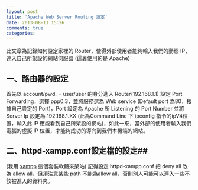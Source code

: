 ```yaml
---
layout: post
title: 'Apache Web Server Routing 設定'
date: 2013-08-11 15:26
comments: true
categories:
---
```

此文章為記錄如何設定家裡的 Router，使得外部使用者能夠輸入我們的動態 IP，連入自己所架設的網站伺服器
(這裏使用的是 Apache)
<!--more-->

## 一、路由器的設定 ##
首先以 account/pwd. = user/user 的身分進入 Router(192.168.1.1) 設定 Port Forwarding，選擇 ppp0.3，並將服務選為 Web service (Default port 為80，根據自己設定的 Port)，Port 設定為 Apache 所 Listening 的 Port Number 並將 Server Ip 設定為 192.168.1.XX (此為Command Line 下 ipconfig 指令的ipV4位置，輸入此 IP 應能看到自己所架設的網站)，如此一來，當外部的使用者輸入我們電腦的虛擬 IP 位置，才能夠成功的導向到我們本機端的網站。

## 二、httpd-xampp.conf設定檔的設定##
(我用 [xampp](https://www.apachefriends.org/zh_tw/index.html) 這個套裝軟體來架站)
記得設定 httpd-xampp.conf 把 deny all 改為 allow all，但須注意某些 path 不能為allow all，否則別人可能可以連入一些不該被進入的資料夾。
